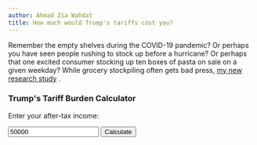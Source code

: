 ```yaml
---
author: Ahmad Zia Wahdat
title: How much would Trump's tariffs cost you?
---
```


Remember the empty shelves during the COVID-19 pandemic? Or perhaps you have seen people rushing to stock up before a hurricane? Or perhaps that one excited consumer stocking up ten boxes of pasta on sale on a given weekday? While grocery stockpiling often gets bad press, [my new research study](https://doi.org/10.1111/cjag.12379) .

### Trump's Tariff Burden Calculator

Enter your after-tax income:

<input type="number" id="incomeInput" value="50000" min="0" step="1000">
<button onclick="updateChart()">Calculate</button>

<canvas id="taxChart" width="400" height="300"></canvas>

<script>
  function calculateTaxBurden(income) {
    return income <= 18780 ? income * 0.056752 :
           income <= 31830 ? income * 0.027083 :
           income <= 43840 ? income * 0.025004 :
           income <= 55550 ? income * 0.020013 :
           income <= 69240 ? income * 0.018159 :
           income <= 85400 ? income * 0.016873 :
           income <= 105500 ? income * 0.015073 :
           income <= 132600 ? income * 0.013664 :
           income <= 181800 ? income * 0.013647 :
           income <= 237200 ? income * 0.010883 :  income * 0.010883 ;
  }

  function updateChart() {
    const income = parseFloat(document.getElementById("incomeInput").value);
    const userTax = calculateTaxBurden(income);
    const medianIncome = 69240;
    const medianTax = calculateTaxBurden(medianIncome);

    if (typeof userTax === "string") {
      alert(userTax);
      return;
    }

    const canvas = document.getElementById("taxChart");
    const ctx = canvas.getContext("2d");

    ctx.clearRect(0, 0, canvas.width, canvas.height);

    // Chart properties
    const barWidth = 100;
    const barSpacing = 50;
    const startX = 50;
    const maxHeight = 200;
    const maxTax = Math.max(userTax, medianTax);
    
    const userBarHeight = (userTax / maxTax) * maxHeight;
    const medianBarHeight = (medianTax / maxTax) * maxHeight;

    ctx.fillStyle = "steelblue";
    ctx.fillRect(startX, canvas.height - userBarHeight - 30, barWidth, userBarHeight);
    ctx.fillText("Your Tariff Burden", startX + 7, canvas.height - 5);

    ctx.fillStyle = "darkred";
    ctx.fillRect(startX + barWidth + barSpacing, canvas.height - medianBarHeight - 30, barWidth, medianBarHeight);
    ctx.fillText("Tariff Burden at Median Income", startX + barWidth + barSpacing -20, canvas.height - 5);

    ctx.fillStyle = "black";
    ctx.fillText(`$${userTax.toFixed(2)}`, startX + 20, canvas.height - userBarHeight - 35);
    ctx.fillText(`$${medianTax.toFixed(2)}`, startX + barWidth + barSpacing + 10, canvas.height - medianBarHeight - 35);
  }

  updateChart(); // Initial render
</script>
